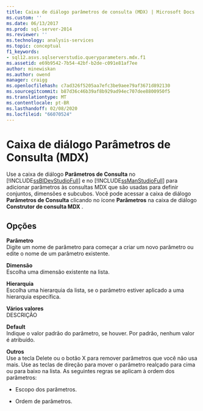 ```yaml
---
title: Caixa de diálogo parâmetros de consulta (MDX) | Microsoft Docs
ms.custom: ''
ms.date: 06/13/2017
ms.prod: sql-server-2014
ms.reviewer: ''
ms.technology: analysis-services
ms.topic: conceptual
f1_keywords:
- sql12.asvs.sqlserverstudio.queryparameters.mdx.f1
ms.assetid: e69b9542-7b54-42bf-b2de-c091e81af7ee
author: minewiskan
ms.author: owend
manager: craigg
ms.openlocfilehash: c7ad326f5205aa7efc3be9aee79af3671d892130
ms.sourcegitcommit: b87d36c46b39af8b929ad94ec707dee8800950f5
ms.translationtype: MT
ms.contentlocale: pt-BR
ms.lasthandoff: 02/08/2020
ms.locfileid: "66070524"
---
```

# <a name="query-parameters-dialog-box-mdx"></a>Caixa de diálogo Parâmetros de Consulta (MDX)
  Use a caixa de diálogo **Parâmetros de Consulta** no [!INCLUDE[ssBIDevStudioFull](../includes/ssbidevstudiofull-md.md)] e no [!INCLUDE[ssManStudioFull](../includes/ssmanstudiofull-md.md)] para adicionar parâmetros às consultas MDX que são usadas para definir conjuntos, dimensões e subcubos. Você pode acessar a caixa de diálogo **Parâmetros de Consulta** clicando no ícone **Parâmetros** na caixa de diálogo **Construtor de consulta MDX** .  
  
## <a name="options"></a>Opções  
 **Parâmetro**  
 Digite um nome de parâmetro para começar a criar um novo parâmetro ou edite o nome de um parâmetro existente.  
  
 **Dimensão**  
 Escolha uma dimensão existente na lista.  
  
 **Hierarquia**  
 Escolha uma hierarquia da lista, se o parâmetro estiver aplicado a uma hierarquia específica.  
  
 **Vários valores**  
 DESCRIÇÃO  
  
 **Default**  
 Indique o valor padrão do parâmetro, se houver. Por padrão, nenhum valor é atribuído.  
  
 **Outros**  
 Use a tecla Delete ou o botão X para remover parâmetros que você não usa mais. Use as teclas de direção para mover o parâmetro realçado para cima ou para baixo na lista. As seguintes regras se aplicam à ordem dos parâmetros:  
  
-   Escopo dos parâmetros.  
  
-   Ordem de parâmetros.  
  
  
